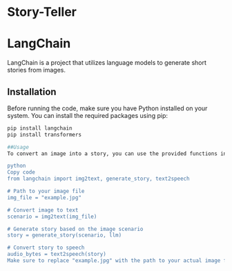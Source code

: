 # Story-Teller

# LangChain

LangChain is a project that utilizes language models to generate short stories from images.

## Installation

Before running the code, make sure you have Python installed on your system. You can install the required packages using pip:

```bash
pip install langchain
pip install transformers

##Usage
To convert an image into a story, you can use the provided functions in the langchain module. Here's a basic example:

python
Copy code
from langchain import img2text, generate_story, text2speech

# Path to your image file
img_file = "example.jpg"

# Convert image to text
scenario = img2text(img_file)

# Generate story based on the image scenario
story = generate_story(scenario, llm)

# Convert story to speech
audio_bytes = text2speech(story)
Make sure to replace "example.jpg" with the path to your actual image file.
